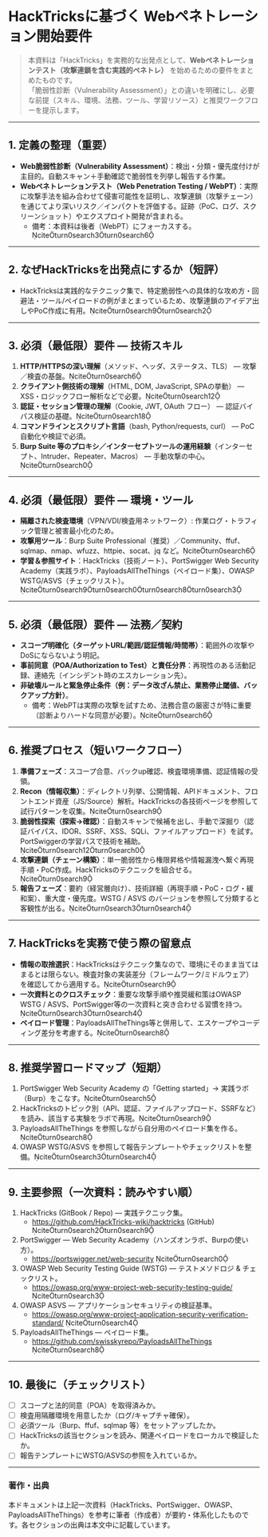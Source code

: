 
# HackTricksに基づく Webペネトレーション開始要件

> 本資料は「HackTricks」を実務的な出発点として、**Webペネトレーションテスト（攻撃連鎖を含む実践的ペネトレ）** を始めるための要件をまとめたものです。  
> 「脆弱性診断（Vulnerability Assessment）」との違いを明確にし、必要な前提（スキル、環境、法務、ツール、学習リソース）と推奨ワークフローを提示します。

---

## 1. 定義の整理（重要）
- **Web脆弱性診断（Vulnerability Assessment）**：検出・分類・優先度付けが主目的。自動スキャン＋手動確認で脆弱性を列挙し報告する作業。  
- **Webペネトレーションテスト（Web Penetration Testing / WebPT）**：実際に攻撃手法を組み合わせて侵害可能性を証明し、攻撃連鎖（攻撃チェーン）を通じてより深いリスク／インパクトを評価する。証跡（PoC、ログ、スクリーンショット）やエクスプロイト開発が含まれる。  
  - 備考：本資料は後者（WebPT）にフォーカスする。citeturn0search3turn0search6

---

## 2. なぜHackTricksを出発点にするか（短評）
- HackTricksは実践的なテクニック集で、特定脆弱性への具体的な攻め方・回避法・ツール/ペイロードの例がまとまっているため、攻撃連鎖のアイデア出しやPoC作成に有用。citeturn0search9turn0search2

---

## 3. 必須（最低限）要件 — 技術スキル
1. **HTTP/HTTPSの深い理解**（メソッド、ヘッダ、ステータス、TLS） — 攻撃／検査の基盤。citeturn0search6  
2. **クライアント側技術の理解**（HTML, DOM, JavaScript, SPAの挙動） — XSS・ロジックフロー解析などで必要。citeturn0search12  
3. **認証・セッション管理の理解**（Cookie, JWT, OAuth フロー） — 認証バイパス検証の基礎。citeturn0search18  
4. **コマンドラインとスクリプト言語**（bash, Python/requests, curl） — PoC自動化や検証で必須。  
5. **Burp Suite 等のプロキシ／インターセプトツールの運用経験**（インターセプト、Intruder、Repeater、Macros） — 手動攻撃の中心。citeturn0search0

---

## 4. 必須（最低限）要件 — 環境・ツール
- **隔離された検査環境**（VPN/VDI/検査用ネットワーク）: 作業ログ・トラフィック管理と被害最小化のため。  
- **攻撃用ツール**：Burp Suite Professional（推奨）／Community、ffuf、sqlmap、nmap、wfuzz、httpie、socat、jq など。citeturn0search6  
- **学習＆参照サイト**：HackTricks（技術ノート）、PortSwigger Web Security Academy（実践ラボ）、PayloadsAllTheThings（ペイロード集）、OWASP WSTG/ASVS（チェックリスト）。citeturn0search9turn0search0turn0search8turn0search3

---

## 5. 必須（最低限）要件 — 法務／契約
- **スコープ明確化（ターゲットURL/範囲/認証情報/時間帯）**：範囲外の攻撃やDoSにならないよう明記。  
- **事前同意（POA/Authorization to Test）と責任分界**：再現性のある活動記録、連絡先（インシデント時のエスカレーション先）。  
- **非破壊ルールと緊急停止条件（例：データ改ざん禁止、業務停止閾値、バックアップ方針）**。  
  - 備考：WebPTは実際の攻撃を試すため、法務合意の厳密さが特に重要（診断よりハードな同意が必要）。citeturn0search6

---

## 6. 推奨プロセス（短いワークフロー）
1. **準備フェーズ**：スコープ合意、バックup確認、検査環境準備、認証情報の受領。  
2. **Recon（情報収集）**：ディレクトリ列挙、公開情報、APIドキュメント、フロントエンド資産（JS/Source）解析。HackTricksの各技術ページを参照して試行パターンを収集。citeturn0search9  
3. **脆弱性探索（探索→確認）**：自動スキャンで候補を出し、手動で深掘り（認証バイパス、IDOR、SSRF、XSS、SQLi、ファイルアップロード）を試す。PortSwiggerの学習パスで技術を補助。citeturn0search12turn0search0  
4. **攻撃連鎖（チェーン構築）**：単一脆弱性から権限昇格や情報漏洩へ繋ぐ再現手順・PoC作成。HackTricksのテクニックを組合せる。citeturn0search9  
5. **報告フェーズ**：要約（経営層向け）、技術詳細（再現手順・PoC・ログ・緩和案）、重大度・優先度。WSTG / ASVS のバージョンを参照して分類すると客観性が出る。citeturn0search3turn0search4

---

## 7. HackTricksを実務で使う際の留意点
- **情報の取捨選択**：HackTricksはテクニック集なので、環境にそのまま当てはまるとは限らない。検査対象の実装差分（フレームワーク/ミドルウェア）を確認してから適用する。citeturn0search9  
- **一次資料とのクロスチェック**：重要な攻撃手順や推奨緩和策はOWASP WSTG / ASVS、PortSwigger等の一次資料と突き合わせる習慣を持つ。citeturn0search3turn0search4  
- **ペイロード管理**：PayloadsAllTheThings等と併用して、エスケープやコーディング差分を考慮する。citeturn0search8

---

## 8. 推奨学習ロードマップ（短期）
1. PortSwigger Web Security Academy の「Getting started」→ 実践ラボ（Burp）をこなす。citeturn0search5  
2. HackTricksのトピック別（API、認証、ファイルアップロード、SSRFなど）を読み、該当する実験をラボで再現。citeturn0search9  
3. PayloadsAllTheThings を参照しながら自分用のペイロード集を作る。citeturn0search8  
4. OWASP WSTG/ASVS を参照して報告テンプレートやチェックリストを整備。citeturn0search3turn0search4

---

## 9. 主要参照（一次資料：読みやすい順）
1. HackTricks (GitBook / Repo) — 実践テクニック集。  
   - https://github.com/HackTricks-wiki/hacktricks  (GitHub) citeturn0search2turn0search9  
2. PortSwigger — Web Security Academy（ハンズオンラボ、Burpの使い方）。  
   - https://portswigger.net/web-security  citeturn0search0  
3. OWASP Web Security Testing Guide (WSTG) — テストメソドロジ & チェックリスト。  
   - https://owasp.org/www-project-web-security-testing-guide/  citeturn0search3  
4. OWASP ASVS — アプリケーションセキュリティの検証基準。  
   - https://owasp.org/www-project-application-security-verification-standard/  citeturn0search4  
5. PayloadsAllTheThings — ペイロード集。  
   - https://github.com/swisskyrepo/PayloadsAllTheThings  citeturn0search8

---

## 10. 最後に（チェックリスト）
- [ ] スコープと法的同意（POA）を取得済みか。  
- [ ] 検査用隔離環境を用意したか（ログ/キャプチャ確保）。  
- [ ] 必須ツール（Burp、ffuf、sqlmap 等）をセットアップしたか。  
- [ ] HackTricksの該当セクションを読み、関連ペイロードをローカルで検証したか。  
- [ ] 報告テンプレートにWSTG/ASVSの参照を入れているか。

---

### 著作・出典
本ドキュメントは上記一次資料（HackTricks、PortSwigger、OWASP、PayloadsAllTheThings）を参考に筆者（作成者）が要約・体系化したものです。各セクションの出典は本文中に記載しています。


